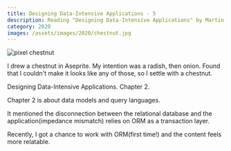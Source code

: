 ```yaml
---
title: Designing Data-Intensive Applications - 5
description: Reading "Designing Data-Intensive Applications" by Martin Kleppmann
category: 2020
images: /assets/images/2020/chestnut.jpg
---
```


![pixel chestnut]({{page.images}})

I drew a chestnut in Aseprite. My intention was a radish, then onion. Found that I couldn't make it looks like any of those, so I settle with a chestnut.

Designing Data-Intensive Applications. Chapter 2.

Chapter 2 is about data models and query languages.

It mentioned the disconnection between the relational database and the application(impedance mismatch) relies on ORM as a transaction layer.

Recently, I got a chance to work with ORM(first time!) and the content feels more relatable.
